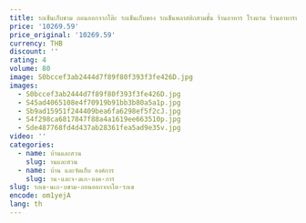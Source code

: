 ```yaml
---
title: รถเข็นเก็บชาม ถอนออกจากโต๊ะ รถเข็นเก็บของ รถเข็นพลาสติกสามชั้น ร้านอาหาร โรงแรม ร้านอาหารหม้อไฟ
price: '10269.59'
price_original: '10269.59'
currency: THB
discount: ''
rating: 4
volume: 80
image: S0bccef3ab2444d7f89f80f393f3fe426D.jpg
images:
  - S0bccef3ab2444d7f89f80f393f3fe426D.jpg
  - S45ad4065108e4f70919b91bb3b80a5a1p.jpg
  - Sb9ad15951f244409bea6fa6298ef5f2cJ.jpg
  - S4f298ca6817847f88a4a1619ee663510p.jpg
  - Sde487768fd4d437ab28361fea5ad9e35v.jpg
video: ''
categories:
  - name: บ้านและสวน
    slug: านและสวน
  - name: บ้าน และจัดเก็บ องค์การ
    slug: าน-และจ-ดเก-องค-การ
slug: รถเข-นเก-บชาม-ถอนออกจากโต-รถเข
encode: om1yejA
lang: th
---
```

  